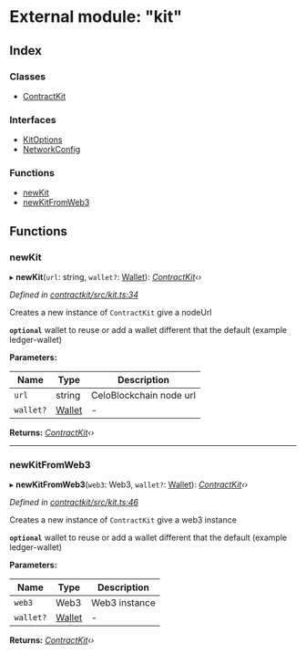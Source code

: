# External module: "kit"

## Index

### Classes

* [ContractKit](../classes/_kit_.contractkit.md)

### Interfaces

* [KitOptions](../interfaces/_kit_.kitoptions.md)
* [NetworkConfig](../interfaces/_kit_.networkconfig.md)

### Functions

* [newKit](_kit_.md#newkit)
* [newKitFromWeb3](_kit_.md#newkitfromweb3)

## Functions

###  newKit

▸ **newKit**(`url`: string, `wallet?`: [Wallet](../interfaces/_wallets_wallet_.wallet.md)): *[ContractKit](../classes/_kit_.contractkit.md)‹›*

*Defined in [contractkit/src/kit.ts:34](https://github.com/celo-org/celo-monorepo/blob/master/packages/contractkit/src/kit.ts#L34)*

Creates a new instance of `ContractKit` give a nodeUrl

**`optional`** wallet to reuse or add a wallet different that the default (example ledger-wallet)

**Parameters:**

Name | Type | Description |
------ | ------ | ------ |
`url` | string | CeloBlockchain node url |
`wallet?` | [Wallet](../interfaces/_wallets_wallet_.wallet.md) | - |

**Returns:** *[ContractKit](../classes/_kit_.contractkit.md)‹›*

___

###  newKitFromWeb3

▸ **newKitFromWeb3**(`web3`: Web3, `wallet?`: [Wallet](../interfaces/_wallets_wallet_.wallet.md)): *[ContractKit](../classes/_kit_.contractkit.md)‹›*

*Defined in [contractkit/src/kit.ts:46](https://github.com/celo-org/celo-monorepo/blob/master/packages/contractkit/src/kit.ts#L46)*

Creates a new instance of `ContractKit` give a web3 instance

**`optional`** wallet to reuse or add a wallet different that the default (example ledger-wallet)

**Parameters:**

Name | Type | Description |
------ | ------ | ------ |
`web3` | Web3 | Web3 instance |
`wallet?` | [Wallet](../interfaces/_wallets_wallet_.wallet.md) | - |

**Returns:** *[ContractKit](../classes/_kit_.contractkit.md)‹›*
